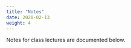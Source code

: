 ```yaml
---
title: "Notes"
date: 2020-02-13
weight: 4
---
```


Notes for class lectures are documented below.

<!-- - In-class lecture on [Tools and Type](http://motsuka.com/webtype-lectures/type-tools/index.html) <time>March 18, 2021</time> -->